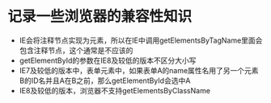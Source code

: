 # 记录一些浏览器的兼容性知识
* IE会将注释节点实现为元素，所以在IE中调用getElementsByTagName里面会包含注释节点，这个通常是不应该的
* getElementById的参数在IE8及较低的版本不区分大小写
* IE7及较低的版本中，表单元素中，如果表单A的name属性名用了另一个元素B的ID名并且A在B之前，那么getElementById会选中A
* IE8及较低的版本，浏览器不支持getElementsByClassName